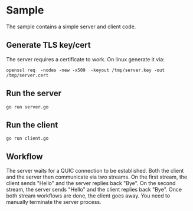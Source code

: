 # Sample

The sample contains a simple server and client code.

## Generate TLS key/cert

The server requires a certificate to work. On linux generate it via:
```
openssl req  -nodes -new -x509  -keyout /tmp/server.key -out /tmp/server.cert
```

## Run the server

```
go run server.go
```

## Run the client

```
go run client.go
```

## Workflow

The server waits for a QUIC connection to be established. Both the client and the server then communicate via two streams. On the first stream, the client sends "Hello" and the server replies back "Bye". On the second stream, the server sends "Hello" and the client replies back "Bye". Once both stream workflows are done, the client goes away. You need to manually terminate the server process.
